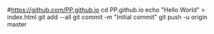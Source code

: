 #https://github.com/PP.github.io
cd PP.github.io
echo "Hello World" > index.html
git add --all
git commit -m "Initial commit"
git push -u origin master
